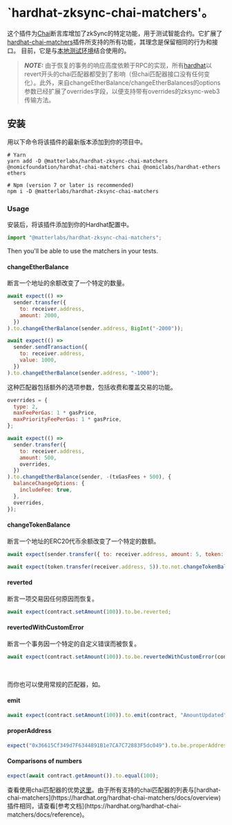 # `hardhat-zksync-chai-matchers'。

这个插件为[Chai](https://www.chaijs.com/)断言库增加了zkSync的特定功能，用于测试智能合约。它扩展了[hardhat-chai-matchers](https://hardhat.org/hardhat-chai-matchers/docs/overview)插件所支持的所有功能，其理念是保留相同的行为和接口。
目前，它是与[本地测试环境](./testing.md)结合使用的。

> **_NOTE:_** 由于恢复的事务的响应高度依赖于RPC的实现，所有[hardhat](https://hardhat.org/hardhat-chai-matchers/docs/overview)以revert开头的chai匹配器都受到了影响（但chai匹配器接口没有任何变化）。此外，来自changeEtherBalance/changeEtherBalances的options参数已经扩展了overrides字段，以便支持带有overrides的zksync-web3传输方法。

## 安装

用以下命令将该插件的最新版本添加到你的项目中。

```
# Yarn
yarn add -D @matterlabs/hardhat-zksync-chai-matchers @nomicfoundation/hardhat-chai-matchers chai @nomiclabs/hardhat-ethers ethers

# Npm (version 7 or later is recommended)
npm i -D @matterlabs/hardhat-zksync-chai-matchers
```

### Usage

安装后，将该插件添加到你的Hardhat配置中。

```javascript
import "@matterlabs/hardhat-zksync-chai-matchers";
```

Then you'll be able to use the matchers in your tests.

#### changeEtherBalance

断言一个地址的余额改变了一个特定的数量。

```javascript
await expect(() =>
  sender.transfer({
    to: receiver.address,
    amount: 2000,
  })
).to.changeEtherBalance(sender.address, BigInt("-2000"));

await expect(() =>
  sender.sendTransaction({
    to: receiver.address,
    value: 1000,
  })
).to.changeEtherBalance(sender.address, "-1000");
```

这种匹配器包括额外的选项参数，包括收费和覆盖交易的功能。

```javascript
overrides = {
  type: 2,
  maxFeePerGas: 1 * gasPrice,
  maxPriorityFeePerGas: 1 * gasPrice,
};

await expect(() =>
  sender.transfer({
    to: receiver.address,
    amount: 500,
    overrides,
  })
).to.changeEtherBalance(sender, -(txGasFees + 500), {
  balanceChangeOptions: {
    includeFee: true,
  },
  overrides,
});
```

#### changeTokenBalance

断言一个地址的ERC20代币余额改变了一个特定的数额。


```javascript
await expect(sender.transfer({ to: receiver.address, amount: 5, token: token.address })).to.changeTokenBalance(token, sender, -5);

await expect(token.transfer(receiver.address, 5)).to.not.changeTokenBalance(token, sender, 0);
```

#### reverted

断言一项交易因任何原因而恢复。

```javascript
await expect(contract.setAmount(100)).to.be.reverted;
```

#### revertedWithCustomError

断言一个事务因一个特定的自定义错误而被恢复。

```javascript
await expect(contract.setAmount(100)).to.be.revertedWithCustomError(contract, "InvalidAmount");
```

<br/>

而你也可以使用常规的匹配器，如。

#### emit

```javascript
await expect(contract.setAmount(100)).to.emit(contract, "AmountUpdated");
```

#### properAddress

```javascript
expect("0x36615Cf349d7F6344891B1e7CA7C72883F5dc049").to.be.properAddress;
```

#### Comparisons of numbers

```javascript
expect(await contract.getAmount()).to.equal(100);
```

查看使用chai匹配器的优势[这里](https://hardhat.org/hardhat-chai-matchers/docs/overview#why-would-i-want-to-use-it?)。由于所有支持的chai匹配器的列表与[hardhat-chai-matchers](https://hardhat.org/hardhat-chai-matchers/docs/overview)插件相同，请查看[参考文档](https://hardhat.org/hardhat-chai-matchers/docs/reference)。
